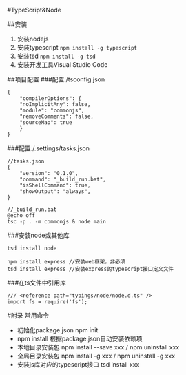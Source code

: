 #TypeScript&Node

##安装
1. 安装nodejs
2. 安装typescript `npm install -g typescript`
3. 安装tsd `npm install -g tsd`
4. 安装开发工具Visual Studio Code

##项目配置
###配置./tsconfig.json

    {
    	"compilerOptions": {
        "noImplicitAny": false,
        "module": "commonjs",
        "removeComments": false,
        "sourceMap": true
    	}
    }

###配置./.settings/tasks.json

	//tasks.json
	{
    	"version": "0.1.0", 
    	"command": "_build_run.bat",
    	"isShellCommand": true,
    	"showOutput": "always",
	}
	
	//_build_run.bat
	@echo off
	tsc -p . -m commonjs & node main

###安装node或其他库
  
	tsd install node
	
	npm install express //安装web框架，非必须
	tsd install express //安装express的typescript接口定义文件
	

###在ts文件中引用库

	/// <reference path="typings/node/node.d.ts" />
	import fs = require('fs');
	
#附录 常用命令

- 初始化package.json npm init
- npm install 根据package.json自动安装依赖项
- 本地目录安装包 npm install --save xxx / npm uninstall xxx
- 全局目录安装包 npm install -g xxx / npm uninstall -g xxx
- 安装js库对应的typescript接口 tsd install xxx